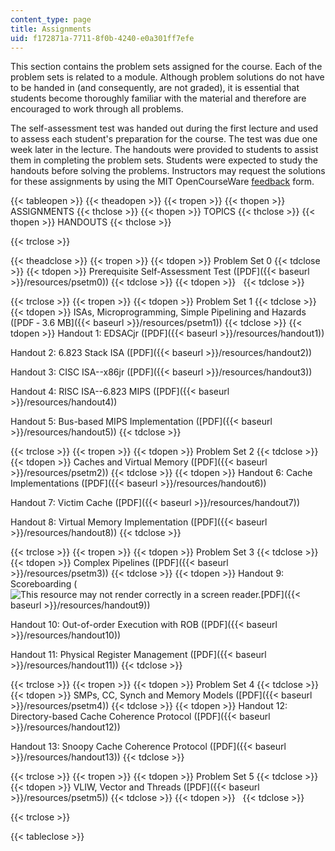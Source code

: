 ```yaml
---
content_type: page
title: Assignments
uid: f172871a-7711-8f0b-4240-e0a301ff7efe
---
```


This section contains the problem sets assigned for the course. Each of the problem sets is related to a module. Although problem solutions do not have to be handed in (and consequently, are not graded), it is essential that students become thoroughly familiar with the material and therefore are encouraged to work through all problems.

The self-assessment test was handed out during the first lecture and used to assess each student's preparation for the course. The test was due one week later in the lecture. The handouts were provided to students to assist them in completing the problem sets. Students were expected to study the handouts before solving the problems. Instructors may request the solutions for these assignments by using the MIT OpenCourseWare [feedback](/jsp/feedback.jsp?Referer=) form.

{{< tableopen >}}
{{< theadopen >}}
{{< tropen >}}
{{< thopen >}}
ASSIGNMENTS
{{< thclose >}}
{{< thopen >}}
TOPICS
{{< thclose >}}
{{< thopen >}}
HANDOUTS
{{< thclose >}}

{{< trclose >}}

{{< theadclose >}}
{{< tropen >}}
{{< tdopen >}}
Problem Set 0
{{< tdclose >}}
{{< tdopen >}}
Prerequisite Self-Assessment Test ([PDF]({{< baseurl >}}/resources/psetm0))
{{< tdclose >}}
{{< tdopen >}}
 
{{< tdclose >}}

{{< trclose >}}
{{< tropen >}}
{{< tdopen >}}
Problem Set 1
{{< tdclose >}}
{{< tdopen >}}
ISAs, Microprogramming, Simple Pipelining and Hazards ([PDF ‑ 3.6 MB]({{< baseurl >}}/resources/psetm1))
{{< tdclose >}}
{{< tdopen >}}
Handout 1: EDSACjr ([PDF]({{< baseurl >}}/resources/handout1))  
  
Handout 2: 6.823 Stack ISA ([PDF]({{< baseurl >}}/resources/handout2))  
  
Handout 3: CISC ISA--x86jr ([PDF]({{< baseurl >}}/resources/handout3))  
  
Handout 4: RISC ISA--6.823 MIPS ([PDF]({{< baseurl >}}/resources/handout4))  
  
Handout 5: Bus-based MIPS Implementation ([PDF]({{< baseurl >}}/resources/handout5))
{{< tdclose >}}

{{< trclose >}}
{{< tropen >}}
{{< tdopen >}}
Problem Set 2
{{< tdclose >}}
{{< tdopen >}}
Caches and Virtual Memory ([PDF]({{< baseurl >}}/resources/psetm2))
{{< tdclose >}}
{{< tdopen >}}
Handout 6: Cache Implementations ([PDF]({{< baseurl >}}/resources/handout6))  
  
Handout 7: Victim Cache ([PDF]({{< baseurl >}}/resources/handout7))  
  
Handout 8: Virtual Memory Implementation ([PDF]({{< baseurl >}}/resources/handout8))
{{< tdclose >}}

{{< trclose >}}
{{< tropen >}}
{{< tdopen >}}
Problem Set 3
{{< tdclose >}}
{{< tdopen >}}
Complex Pipelines ([PDF]({{< baseurl >}}/resources/psetm3))
{{< tdclose >}}
{{< tdopen >}}
Handout 9: Scoreboarding (![This resource may not render correctly in a screen reader.](/images/inacessible.gif)[PDF]({{< baseurl >}}/resources/handout9))  
  
Handout 10: Out-of-order Execution with ROB ([PDF]({{< baseurl >}}/resources/handout10))  
  
Handout 11: Physical Register Management ([PDF]({{< baseurl >}}/resources/handout11))
{{< tdclose >}}

{{< trclose >}}
{{< tropen >}}
{{< tdopen >}}
Problem Set 4
{{< tdclose >}}
{{< tdopen >}}
SMPs, CC, Synch and Memory Models ([PDF]({{< baseurl >}}/resources/psetm4))
{{< tdclose >}}
{{< tdopen >}}
Handout 12: Directory-based Cache Coherence Protocol ([PDF]({{< baseurl >}}/resources/handout12))  
  
Handout 13: Snoopy Cache Coherence Protocol ([PDF]({{< baseurl >}}/resources/handout13))
{{< tdclose >}}

{{< trclose >}}
{{< tropen >}}
{{< tdopen >}}
Problem Set 5
{{< tdclose >}}
{{< tdopen >}}
VLIW, Vector and Threads ([PDF]({{< baseurl >}}/resources/psetm5))
{{< tdclose >}}
{{< tdopen >}}
 
{{< tdclose >}}

{{< trclose >}}

{{< tableclose >}}